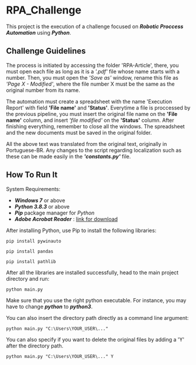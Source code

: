 # RPA_Challenge

This project is the execution of a challenge focused on ***Robotic Proccess Automation*** using ***Python***.

## Challenge Guidelines

The process is initiated by accessing the folder 'RPA-Article', there, you must open each file as long as it is a *'.pdf'* file whose name starts with a number. Then, you must open the *'Save as'* window, rename this file as *'Page X - Modified'*, where the file number X must be the same as the original number from its name.

The automation must create a spreadsheet with the name 'Execution Report' with field **'File name'** and **'Status'**. Everytime a file is proccessed by the previous pipeline, you must insert the original file name on the **'File name'** column, and insert *'file modified'* on the **'Status'** column. After finishing everything, remember to close all the windows. The spreadsheet and the new documents must be saved in the original folder.

All the above text was translated from the original text, originally in Portuguese-BR. Any changes to the script regarding localization such as these can be made easily in the ***'constants.py'*** file.

## How To Run It

System Requirements:
  * ***Windows 7*** or above
  * ***Python 3.8.3*** or above
  * ***Pip*** package manager for *Python* 
  * ***Adobe Acrobat Reader***  : [link for download](https://get.adobe.com/br/reader/)


After installing Python, use Pip to install the following libraries:

    pip install pywinauto

    pip install pandas

    pip install pathlib

After all the libraries are installed successfully, head to the main project directory and run:

    python main.py

Make sure that you use the right python executable. For instance, you may have to change ***python*** to ***python3***.

You can also insert the directory path directly as a command line argument:

    python main.py "C:\Users\YOUR_USER\..."

You can also specify if you want to delete the original files by adding a 'Y' after the directory path.

    python main.py "C:\Users\YOUR_USER\..." Y
